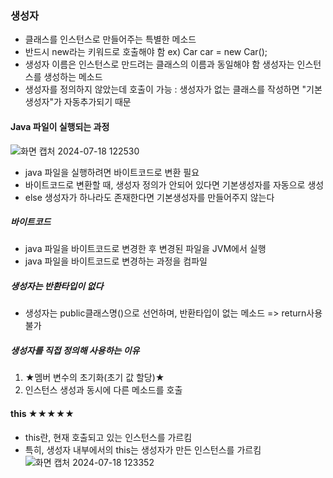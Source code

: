 ### 생성자
- 클래스를 인스턴스로 만들어주는 특별한 메소드
- 반드시 new라는 키워드로 호출해야 함 ex) Car car = new Car();
- 생성자 이름은 인스턴스로 만드려는 클래스의 이름과 동일해야 함
생성자는 인스턴스를 생성하는 메소드
- 생성자를 정의하지 않았는데 호출이 가능 : 생성자가 없는 클래스를 작성하면 "기본생성자"가 자동추가되기 때문
#### Java 파일이 실행되는 과정
![화면 캡처 2024-07-18 122530](https://github.com/user-attachments/assets/1c9f45ae-8faf-4fab-a707-ee37b744a902)
- java 파일을 실행하려면 바이트코드로 변환 필요
- 바이트코드로 변환할 때, 생성자 정의가 안되어 있다면 기본생성자를 자동으로 생성
- else 생성자가 하나라도 존재한다면 기본생성자를 만들어주지 않는다
##### 바이트코드
- java 파일을 바이트코드로 변경한 후 변경된 파일을 JVM에서 실행
- java 파일을 바이트코드로 변경하는 과정을 컴파일
##### 생성자는 반환타입이 없다
- 생성자는 public클래스명()으로 선언하며, 반환타입이 없는 메소드 => return사용 불가
##### 생성자를 직접 정의해 사용하는 이유
1. ★멤버 변수의 초기화(초기 값 할당)★
2. 인스턴스 생성과 동시에 다른 메소드를 호출
#### this ★★★★★
- this란, 현재 호출되고 있는 인스턴스를 가르킴
- 특히, 생성자 내부에서의 this는 생성자가 만든 인스턴스를 가르킴
![화면 캡처 2024-07-18 123352](https://github.com/user-attachments/assets/6b8dfbc6-0f58-4464-85a4-458465147ac3)
